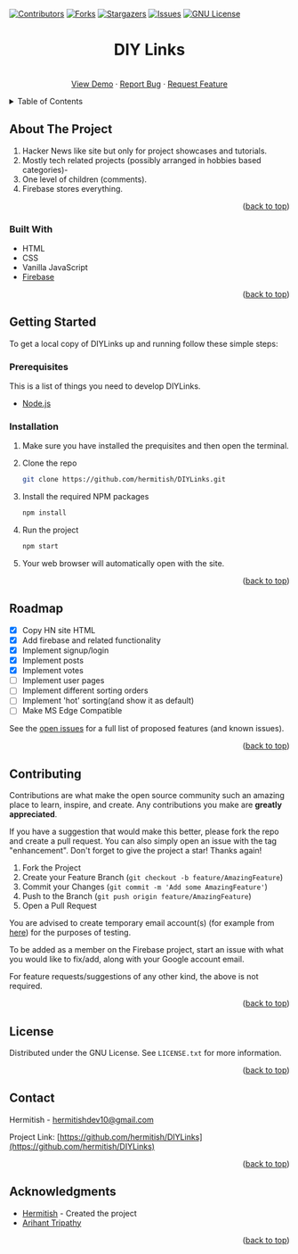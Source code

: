 <div id="top"></div>

<!-- PROJECT SHIELDS -->

[![Contributors][contributors-shield]][contributors-url]
[![Forks][forks-shield]][forks-url]
[![Stargazers][stars-shield]][stars-url]
[![Issues][issues-shield]][issues-url]
[![GNU License][license-shield]][license-url]

<!-- PROJECT LOGO (not yet designed) -->
<!-- <br />
<div align="center">
  <a href="https://github.com/hermitish/DIYLinks">
    <img src="images/logo.png" alt="Logo" width="80" height="80">
  </a> -->

<h1 align="center">DIY Links</h3>

  <p align="center">    
    <br />
    <a href="https://github.com/hermitish/DIYLinks">View Demo</a>
    ·
    <a href="https://github.com/hermitish/DIYLinks/issues">Report Bug</a>
    ·
    <a href="https://github.com/hermitish/DIYLinks/issues">Request Feature</a>
  </p>
</div>

<!-- TABLE OF CONTENTS -->
<details>
  <summary>Table of Contents</summary>
  <ol>
    <li>
      <a href="#about-the-project">About The Project</a>
      <ul>
        <li><a href="#built-with">Built With</a></li>
      </ul>
    </li>
    <li>
      <a href="#getting-started">Getting Started</a>
      <ul>
        <li><a href="#prerequisites">Prerequisites</a></li>
        <li><a href="#installation">Installation</a></li>
      </ul>
    </li>
    <li><a href="#usage">Usage</a></li>
    <li><a href="#roadmap">Roadmap</a></li>
    <li><a href="#contributing">Contributing</a></li>
    <li><a href="#license">License</a></li>
    <li><a href="#contact">Contact</a></li>
    <li><a href="#acknowledgments">Acknowledgments</a></li>
  </ol>
</details>

<!-- ABOUT THE PROJECT -->

## About The Project

<!-- [![Product Name Screen Shot][product-screenshot]](https://example.com) -->

1. Hacker News like site but only for project showcases and tutorials.
2. Mostly tech related projects (possibly arranged in hobbies based categories)-
3. One level of children (comments).
4. Firebase stores everything.

<p align="right">(<a href="#top">back to top</a>)</p>

### Built With

- HTML
- CSS
- Vanilla JavaScript
- [Firebase](https://firebase.google.com/)

<p align="right">(<a href="#top">back to top</a>)</p>

<!-- GETTING STARTED -->

## Getting Started

To get a local copy of DIYLinks up and running follow these simple steps:

### Prerequisites

This is a list of things you need to develop DIYLinks.

- [Node.js](https://nodejs.org/)

### Installation

1. Make sure you have installed the prequisites and then open the terminal.

2. Clone the repo
   ```sh
   git clone https://github.com/hermitish/DIYLinks.git
   ```
3. Install the required NPM packages
   ```sh
   npm install
   ```
4. Run the project
   ```sh
   npm start
   ```
5. Your web browser will automatically open with the site.

<p align="right">(<a href="#top">back to top</a>)</p>

<!-- USAGE EXAMPLES -->

<!-- ## Usage

Use this space to show useful examples of how a project can be used. Additional screenshots, code examples and demos work well in this space. You may also link to more resources.

<p align="right">(<a href="#top">back to top</a>)</p> -->

<!-- ROADMAP -->

## Roadmap

- [x] Copy HN site HTML
- [x] Add firebase and related functionality
- [x] Implement signup/login
- [x] Implement posts
- [x] Implement votes
- [ ] Implement user pages
- [ ] Implement different sorting orders
- [ ] Implement 'hot' sorting(and show it as default)
- [ ] Make MS Edge Compatible

See the [open issues](https://github.com/hermitish/DIYLinks/issues) for a full list of proposed features (and known issues).

<p align="right">(<a href="#top">back to top</a>)</p>

<!-- CONTRIBUTING -->

## Contributing

Contributions are what make the open source community such an amazing place to learn, inspire, and create. Any contributions you make are **greatly appreciated**.

If you have a suggestion that would make this better, please fork the repo and create a pull request. You can also simply open an issue with the tag "enhancement".
Don't forget to give the project a star! Thanks again!

1. Fork the Project
2. Create your Feature Branch (`git checkout -b feature/AmazingFeature`)
3. Commit your Changes (`git commit -m 'Add some AmazingFeature'`)
4. Push to the Branch (`git push origin feature/AmazingFeature`)
5. Open a Pull Request

You are advised to create temporary email account(s) (for example from [here](https://temp-mail.org/)) for the purposes of testing.

To be added as a member on the Firebase project, start an issue with what you would like to fix/add, along with your Google account email.

For feature requests/suggestions of any other kind, the above is not required.

<p align="right">(<a href="#top">back to top</a>)</p>

<!-- LICENSE -->

## License

Distributed under the GNU License. See `LICENSE.txt` for more information.

<p align="right">(<a href="#top">back to top</a>)</p>

<!-- CONTACT -->

## Contact

Hermitish - hermitishdev10@gmail.com

Project Link: [https://github.com/hermitish/DIYLinks](https://github.com/hermitish/DIYLinks)

<p align="right">(<a href="#top">back to top</a>)</p>

<!-- ACKNOWLEDGMENTS -->

## Acknowledgments

- [Hermitish](https://github.com/hermitish) - Created the project
- [Arihant Tripathy](https://github.com/Arihant25)

<p align="right">(<a href="#top">back to top</a>)</p>

<!-- MARKDOWN LINKS & IMAGES -->
<!-- https://www.markdownguide.org/basic-syntax/#reference-style-links -->

[contributors-shield]: https://img.shields.io/github/contributors/hermitish/DIYLinks.svg?style=for-the-badge
[contributors-url]: https://github.com/hermitish/DIYLinks/graphs/contributors
[forks-shield]: https://img.shields.io/github/forks/hermitish/DIYLinks.svg?style=for-the-badge
[forks-url]: https://github.com/hermitish/DIYLinks/network/members
[stars-shield]: https://img.shields.io/github/stars/hermitish/DIYLinks.svg?style=for-the-badge
[stars-url]: https://github.com/hermitish/DIYLinks/stargazers
[issues-shield]: https://img.shields.io/github/issues/hermitish/DIYLinks.svg?style=for-the-badge
[issues-url]: https://github.com/hermitish/DIYLinks/issues
[license-shield]: https://img.shields.io/github/license/hermitish/DIYLinks.svg?style=for-the-badge
[license-url]: https://github.com/hermitish/DIYLinks/blob/master/LICENSE.txt
[product-screenshot]: images/screenshot.png

